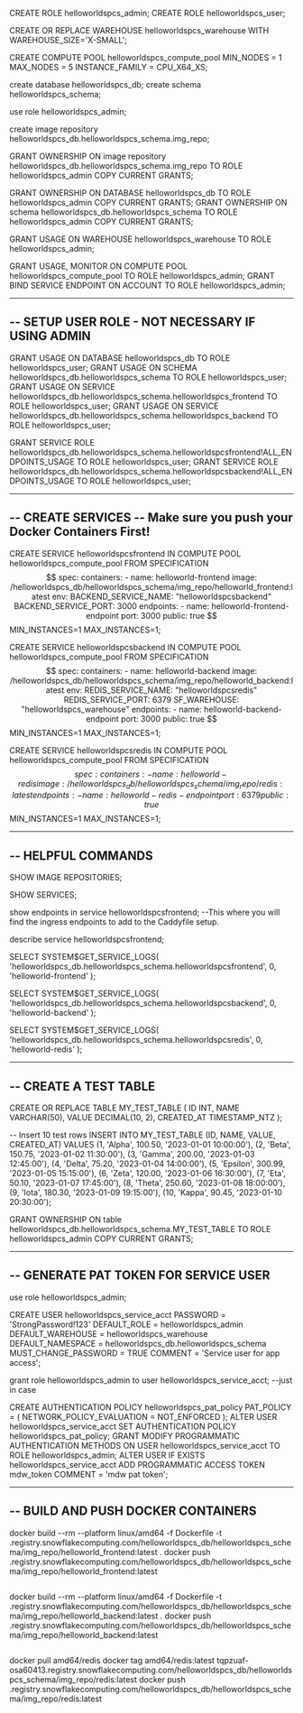 
CREATE ROLE helloworldspcs_admin;
CREATE ROLE helloworldspcs_user;

CREATE OR REPLACE WAREHOUSE helloworldspcs_warehouse WITH WAREHOUSE_SIZE='X-SMALL';

CREATE COMPUTE POOL helloworldspcs_compute_pool
  MIN_NODES = 1
  MAX_NODES = 5
  INSTANCE_FAMILY = CPU_X64_XS;

create database helloworldspcs_db;
create schema helloworldspcs_schema;

use role helloworldspcs_admin;

create image repository helloworldspcs_db.helloworldspcs_schema.img_repo;

GRANT OWNERSHIP ON image repository helloworldspcs_db.helloworldspcs_schema.img_repo TO ROLE helloworldspcs_admin COPY CURRENT GRANTS;

GRANT OWNERSHIP ON DATABASE helloworldspcs_db TO ROLE helloworldspcs_admin COPY CURRENT GRANTS;
GRANT OWNERSHIP ON schema helloworldspcs_db.helloworldspcs_schema TO ROLE helloworldspcs_admin COPY CURRENT GRANTS;

GRANT USAGE ON WAREHOUSE helloworldspcs_warehouse TO ROLE helloworldspcs_admin;

GRANT USAGE, MONITOR ON COMPUTE POOL helloworldspcs_compute_pool TO ROLE helloworldspcs_admin;
GRANT BIND SERVICE ENDPOINT ON ACCOUNT TO ROLE helloworldspcs_admin;

--------------------------------------
-- SETUP USER ROLE - NOT NECESSARY IF USING ADMIN
--------------------------------------

GRANT USAGE ON DATABASE helloworldspcs_db TO ROLE helloworldspcs_user;
GRANT USAGE ON SCHEMA helloworldspcs_db.helloworldspcs_schema TO ROLE helloworldspcs_user;
GRANT USAGE ON SERVICE helloworldspcs_db.helloworldspcs_schema.helloworldspcs_frontend TO ROLE helloworldspcs_user;
GRANT USAGE ON SERVICE helloworldspcs_db.helloworldspcs_schema.helloworldspcs_backend TO ROLE helloworldspcs_user;

GRANT SERVICE ROLE helloworldspcs_db.helloworldspcs_schema.helloworldspcsfrontend!ALL_ENDPOINTS_USAGE TO ROLE helloworldspcs_user;
GRANT SERVICE ROLE helloworldspcs_db.helloworldspcs_schema.helloworldspcsbackend!ALL_ENDPOINTS_USAGE TO ROLE helloworldspcs_user;

--------------------------------------
-- CREATE SERVICES -- Make sure you push your Docker Containers First! 
--------------------------------------

CREATE SERVICE helloworldspcsfrontend
  IN COMPUTE POOL helloworldspcs_compute_pool
  FROM SPECIFICATION $$
    spec:
      containers:
      - name: helloworld-frontend
        image: /helloworldspcs_db/helloworldspcs_schema/img_repo/helloworld_frontend:latest
        env:
          BACKEND_SERVICE_NAME: "helloworldspcsbackend"
          BACKEND_SERVICE_PORT: 3000
      endpoints:
      - name: helloworld-frontend-endpoint
        port: 3000
        public: true
      $$
   MIN_INSTANCES=1
   MAX_INSTANCES=1;

  

CREATE SERVICE helloworldspcsbackend
  IN COMPUTE POOL helloworldspcs_compute_pool
  FROM SPECIFICATION $$
    spec:
      containers:
      - name: helloworld-backend
        image: /helloworldspcs_db/helloworldspcs_schema/img_repo/helloworld_backend:latest
        env:
          REDIS_SERVICE_NAME: "helloworldspcsredis"
          REDIS_SERVICE_PORT: 6379
          SF_WAREHOUSE: "helloworldspcs_warehouse"
      endpoints:
      - name: helloworld-backend-endpoint
        port: 3000
        public: true
      $$
   MIN_INSTANCES=1
   MAX_INSTANCES=1;

CREATE SERVICE helloworldspcsredis
  IN COMPUTE POOL helloworldspcs_compute_pool
  FROM SPECIFICATION $$
    spec:
      containers:
      - name: helloworld-redis
        image: /helloworldspcs_db/helloworldspcs_schema/img_repo/redis:latest
      endpoints:
      - name: helloworld-redis-endpoint
        port: 6379
        public: true
      $$
   MIN_INSTANCES=1
   MAX_INSTANCES=1;

--------------------------------------
-- HELPFUL COMMANDS
--------------------------------------

SHOW IMAGE REPOSITORIES;

SHOW SERVICES;

show endpoints in service helloworldspcsfrontend;
--This where you will find the ingress endpoints to add to the Caddyfile setup. 

describe service helloworldspcsfrontend;

SELECT SYSTEM$GET_SERVICE_LOGS(
    'helloworldspcs_db.helloworldspcs_schema.helloworldspcsfrontend',
    0,
    'helloworld-frontend'
);

SELECT SYSTEM$GET_SERVICE_LOGS(
    'helloworldspcs_db.helloworldspcs_schema.helloworldspcsbackend',
    0,
    'helloworld-backend'
);

SELECT SYSTEM$GET_SERVICE_LOGS(
    'helloworldspcs_db.helloworldspcs_schema.helloworldspcsredis',
    0,
    'helloworld-redis'
);

--------------------------------------
-- CREATE A TEST TABLE
--------------------------------------

CREATE OR REPLACE TABLE MY_TEST_TABLE (
    ID INT,
    NAME VARCHAR(50),
    VALUE DECIMAL(10, 2),
    CREATED_AT TIMESTAMP_NTZ
);

-- Insert 10 test rows
INSERT INTO MY_TEST_TABLE (ID, NAME, VALUE, CREATED_AT) VALUES
    (1, 'Alpha', 100.50, '2023-01-01 10:00:00'),
    (2, 'Beta', 150.75, '2023-01-02 11:30:00'),
    (3, 'Gamma', 200.00, '2023-01-03 12:45:00'),
    (4, 'Delta', 75.20, '2023-01-04 14:00:00'),
    (5, 'Epsilon', 300.99, '2023-01-05 15:15:00'),
    (6, 'Zeta', 120.00, '2023-01-06 16:30:00'),
    (7, 'Eta', 50.10, '2023-01-07 17:45:00'),
    (8, 'Theta', 250.60, '2023-01-08 18:00:00'),
    (9, 'Iota', 180.30, '2023-01-09 19:15:00'),
    (10, 'Kappa', 90.45, '2023-01-10 20:30:00');

GRANT OWNERSHIP ON table helloworldspcs_db.helloworldspcs_schema.MY_TEST_TABLE TO ROLE helloworldspcs_admin COPY CURRENT GRANTS;

--------------------------------------
-- GENERATE PAT TOKEN FOR SERVICE USER
--------------------------------------

use role helloworldspcs_admin;

CREATE USER helloworldspcs_service_acct
  PASSWORD = 'StrongPassword!123'
  DEFAULT_ROLE = helloworldspcs_admin
  DEFAULT_WAREHOUSE = helloworldspcs_warehouse
  DEFAULT_NAMESPACE = helloworldspcs_db.helloworldspcs_schema
  MUST_CHANGE_PASSWORD = TRUE
  COMMENT = 'Service user for app access';

grant role helloworldspcs_admin to user helloworldspcs_service_acct; --just in case

CREATE AUTHENTICATION POLICY helloworldspcs_pat_policy
 PAT_POLICY = (
    NETWORK_POLICY_EVALUATION = NOT_ENFORCED
);
ALTER USER helloworldspcs_service_acct SET AUTHENTICATION POLICY helloworldspcs_pat_policy;
GRANT MODIFY PROGRAMMATIC AUTHENTICATION METHODS ON USER helloworldspcs_service_acct
TO ROLE helloworldspcs_admin;
ALTER USER IF EXISTS helloworldspcs_service_acct ADD PROGRAMMATIC ACCESS TOKEN mdw_token
COMMENT = 'mdw pat token';


--------------------------------------
-- BUILD AND PUSH DOCKER CONTAINERS
--------------------------------------

docker build --rm --platform linux/amd64 -f Dockerfile -t <account id>.registry.snowflakecomputing.com/helloworldspcs_db/helloworldspcs_schema/img_repo/helloworld_frontend:latest .
docker push <account id>.registry.snowflakecomputing.com/helloworldspcs_db/helloworldspcs_schema/img_repo/helloworld_frontend:latest
```

```
docker build --rm --platform linux/amd64 -f Dockerfile -t <account id>.registry.snowflakecomputing.com/helloworldspcs_db/helloworldspcs_schema/img_repo/helloworld_backend:latest .
docker push <account id>.registry.snowflakecomputing.com/helloworldspcs_db/helloworldspcs_schema/img_repo/helloworld_backend:latest
```

```
docker pull amd64/redis
docker tag amd64/redis:latest tqpzuaf-osa60413.registry.snowflakecomputing.com/helloworldspcs_db/helloworldspcs_schema/img_repo/redis:latest
docker push <account id>.registry.snowflakecomputing.com/helloworldspcs_db/helloworldspcs_schema/img_repo/redis:latest
```
